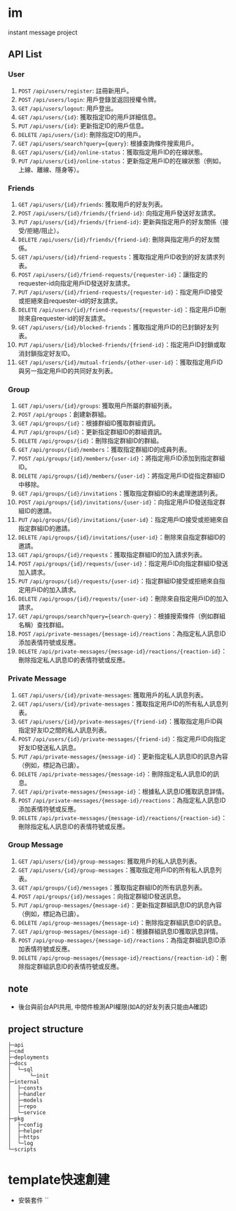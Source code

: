# im
instant message project

## API List

### User

1. `POST` `/api/users/register`: 註冊新用戶。
1. `POST` `/api/users/login`: 用戶登錄並返回授權令牌。
1. `GET` `/api/users/logout`: 用戶登出。
1. `GET` `/api/users/{id}`: 獲取指定ID的用戶詳細信息。
1. `PUT` `/api/users/{id}`: 更新指定ID的用戶信息。
1. `DELETE` `/api/users/{id}`: 刪除指定ID的用戶。
1. `GET` `/api/users/search?query={query}`: 根據查詢條件搜索用戶。
1. `GET` `/api/users/{id}/online-status`：獲取指定用戶ID的在線狀態。
1. `PUT` `/api/users/{id}/online-status`：更新指定用戶ID的在線狀態（例如，上線、離線、隱身等）。

### Friends

1. `GET` `/api/users/{id}/friends`: 獲取用戶的好友列表。
1. `POST` `/api/users/{id}/friends/{friend-id}`: 向指定用戶發送好友請求。
1. `PUT` `/api/users/{id}/friends/{friend-id}`: 更新與指定用戶的好友關係（接受/拒絕/阻止）。
1. `DELETE` `/api/users/{id}/friends/{friend-id}`: 刪除與指定用戶的好友關係。
1. `GET` `/api/users/{id}/friend-requests`：獲取指定用戶ID收到的好友請求列表。
1. `POST` `/api/users/{id}/friend-requests/{requester-id}`：讓指定的requester-id向指定用戶ID發送好友請求。
1. `PUT` `/api/users/{id}/friend-requests/{requester-id}`：指定用戶ID接受或拒絕來自requester-id的好友請求。
1. `DELETE` `/api/users/{id}/friend-requests/{requester-id}`：指定用戶ID刪除來自requester-id的好友請求。
1. `GET` `/api/users/{id}/blocked-friends`：獲取指定用戶ID的已封鎖好友列表。
1. `PUT` `/api/users/{id}/blocked-friends/{friend-id}`：指定用戶ID封鎖或取消封鎖指定好友ID。
1. `GET` `/api/users/{id}/mutual-friends/{other-user-id}`：獲取指定用戶ID與另一指定用戶ID的共同好友列表。

### Group
1. `GET` `/api/users/{id}/groups`: 獲取用戶所屬的群組列表。
1. `POST` `/api/groups`：創建新群組。
1. `GET` `/api/groups/{id}`：根據群組ID獲取群組資訊。
1. `PUT` `/api/groups/{id}`：更新指定群組ID的群組資訊。
1. `DELETE` `/api/groups/{id}`：刪除指定群組ID的群組。
1. `GET` `/api/groups/{id}/members`：獲取指定群組ID的成員列表。
1. `POST` `/api/groups/{id}/members/{user-id}`：將指定用戶ID添加到指定群組ID。
1. `DELETE` `/api/groups/{id}/members/{user-id}`：將指定用戶ID從指定群組ID中移除。
1. `GET` `/api/groups/{id}/invitations`：獲取指定群組ID的未處理邀請列表。
1. `POST` `/api/groups/{id}/invitations/{user-id}`：向指定用戶ID發送指定群組ID的邀請。
1. `PUT` `/api/groups/{id}/invitations/{user-id}`：指定用戶ID接受或拒絕來自指定群組ID的邀請。
1. `DELETE` `/api/groups/{id}/invitations/{user-id}`：刪除來自指定群組ID的邀請。
1. `GET` `/api/groups/{id}/requests`：獲取指定群組ID的加入請求列表。
1. `POST` `/api/groups/{id}/requests/{user-id}`：指定用戶ID向指定群組ID發送加入請求。
1. `PUT` `/api/groups/{id}/requests/{user-id}`：指定群組ID接受或拒絕來自指定用戶ID的加入請求。
1. `DELETE` `/api/groups/{id}/requests/{user-id}`：刪除來自指定用戶ID的加入請求。
1. `GET` `/api/groups/search?query={search-query}`：根據搜索條件（例如群組名稱）查找群組。
1. `POST` `/api/private-messages/{message-id}/reactions`：為指定私人訊息ID添加表情符號或反應。
1. `DELETE` `/api/private-messages/{message-id}/reactions/{reaction-id}`：刪除指定私人訊息ID的表情符號或反應。
### Private Message

1. `GET` `/api/users/{id}/private-messages`: 獲取用戶的私人訊息列表。
1. `GET` `/api/users/{id}/private-messages`：獲取指定用戶ID的所有私人訊息列表。
1. `GET` `/api/users/{id}/private-messages/{friend-id}`：獲取指定用戶ID與指定好友ID之間的私人訊息列表。
1. `POST` `/api/users/{id}/private-messages/{friend-id}`：指定用戶ID向指定好友ID發送私人訊息。
1. `PUT` `/api/private-messages/{message-id}`：更新指定私人訊息ID的訊息內容（例如，標記為已讀）。
1. `DELETE` `/api/private-messages/{message-id}`：刪除指定私人訊息ID的訊息。
1. `GET` `/api/private-messages/{message-id}`：根據私人訊息ID獲取訊息詳情。
1. `POST` `/api/private-messages/{message-id}/reactions`：為指定私人訊息ID添加表情符號或反應。
1. `DELETE` `/api/private-messages/{message-id}/reactions/{reaction-id}`：刪除指定私人訊息ID的表情符號或反應。

### Group Message

1. `GET` `/api/users/{id}/group-messages`: 獲取用戶的私人訊息列表。
1. `GET` `/api/users/{id}/group-messages`：獲取指定用戶ID的所有私人訊息列表。
1. `GET` `/api/groups/{id}/messages`：獲取指定群組ID的所有訊息列表。
1. `POST` `/api/groups/{id}/messages`：向指定群組ID發送訊息。
1. `PUT` `/api/group-messages/{message-id}`：更新指定群組訊息ID的訊息內容（例如，標記為已讀）。
1. `DELETE` `/api/group-messages/{message-id}`：刪除指定群組訊息ID的訊息。
1. `GET` `/api/group-messages/{message-id}`：根據群組訊息ID獲取訊息詳情。
1. `POST` `/api/group-messages/{message-id}/reactions`：為指定群組訊息ID添加表情符號或反應。
1. `DELETE` `/api/group-messages/{message-id}/reactions/{reaction-id}`：刪除指定群組訊息ID的表情符號或反應。

## note

- 後台與前台API共用, 中間件檢測API權限(如A的好友列表只能由A確認)


## project structure

```
├─api
├─cmd
├─deployments
├─docs
│  └─sql
│      └─init
├─internal
│  ├─consts
│  ├─handler
│  ├─models
│  ├─repo
│  └─service
├─pkg
│  ├─config
│  ├─helper
│  ├─https
│  └─log
└─scripts
```

# template快速創建

- 安裝套件 ``

```

```